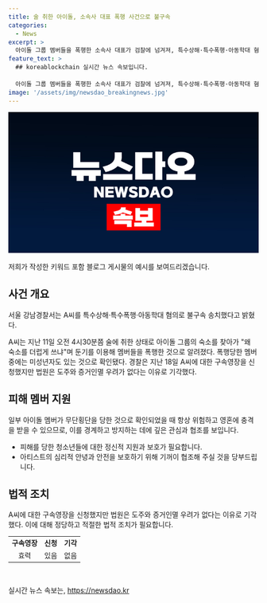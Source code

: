 ```yaml
---
title: 술 취한 아이돌, 소속사 대표 폭행 사건으로 불구속
categories:
  - News
excerpt: >
  아이돌 그룹 멤버들을 폭행한 소속사 대표가 검찰에 넘겨져, 특수상해·특수폭행·아동학대 혐의로 불구속 송치됐다. A씨는 술에 취해 멤버들을 둔기로 폭행했으며, 미성년자도 피해를 입었다. 경찰은 구속영장을 신청했지만 법원은 기각했다. 해당 기사는 강력한 관심을 끌 것으로 예상된다.
feature_text: >
  ## koreablockchain 실시간 뉴스 속보입니다.

  아이돌 그룹 멤버들을 폭행한 소속사 대표가 검찰에 넘겨져, 특수상해·특수폭행·아동학대 혐의로 불구속 송치됐다. A씨는 술에 취해 멤버들을 둔기로 폭행했으며, 미성년자도 피해를 입었다. 경찰은 구속영장을 신청했지만 법원은 기각했다. 해당 기사는 강력한 관심을 끌 것으로 예상된다.
image: '/assets/img/newsdao_breakingnews.jpg'
---
```


<p><img src="/assets/img/newsdao_breakingnews.jpg" alt="koreablockchain 속보" /></p>

<p>저희가 작성한 키워드 포함 블로그 게시물의 예시를 보여드리겠습니다.</p>

<h2 data-ke-size="size26">사건 개요</h2>

<p>서울 강남경찰서는 A씨를 특수상해·특수폭행·아동학대 혐의로 불구속 송치했다고 밝혔다.</p>

<p data-ke-size="size16">A씨는 지난 11일 오전 4시30분쯤 술에 취한 상태로 아이돌 그룹의 숙소를 찾아가 "왜 숙소를 더럽게 쓰냐"며 둔기를 이용해 멤버들을 폭행한 것으로 알려졌다. 폭행당한 멤버 중에는 미성년자도 있는 것으로 확인됐다. 경찰은 지난 18일 A씨에 대한 구속영장을 신청했지만 법원은 도주와 증거인멸 우려가 없다는 이유로 기각했다.</p>

<h2 data-ke-size="size26">피해 멤버 지원</h2>

<p>일부 아이돌 멤버가 무단횡단을 당한 것으로 확인되었을 때 항상 위험하고 영혼에 충격을 받을 수 있으므로, 이를 경계하고 방지하는 데에 깊은 관심과 협조를 보입니다.</p>

<ul>
    <li>피해를 당한 청소년들에 대한 정신적 지원과 보호가 필요합니다.</li>
    <li>아티스트의 심리적 안녕과 안전을 보호하기 위해 기꺼이 협조해 주실 것을 당부드립니다.</li>
</ul>

<h2 data-ke-size="size26">법적 조치</h2>

<p>A씨에 대한 구속영장을 신청했지만 법원은 도주와 증거인멸 우려가 없다는 이유로 기각했다. 이에 대해 정당하고 적절한 법적 조치가 필요합니다.</p>

<table>
    <tr>
        <td style="text-align: center; height: 17px;"><b>구속영장</b></td>
        <td style="text-align: center; height: 17px;"><b>신청</b></td>
        <td style="text-align: center; height: 17px;"><b>기각</b></td>
    </tr>
    <tr>
        <td style="text-align: center;">효력</td>
        <td style="text-align: center;">있음</td>
        <td style="text-align: center;">없음</td>
    </tr>
</table>

<p data-ke-size="size16">&nbsp;</p>
실시간 뉴스 속보는, <a href="https://newsdao.kr" rel="dofollow">https://newsdao.kr</a>


